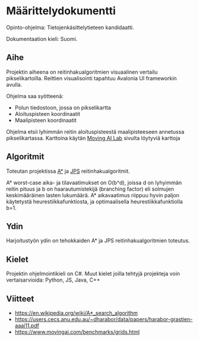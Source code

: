 # Määrittelydokumentti

Opinto-ohjelma: Tietojenkäsittelytieteen kandidaatti.

Dokumentaation kieli: Suomi.

## Aihe
Projektin aiheena on reitinhakualgoritmien visuaalinen vertailu pikselikartoilla. Reittien visualisointi tapahtuu Avalonia UI frameworkin avulla.

Ohjelma saa syötteenä:
 - Polun tiedostoon, jossa on pikselikartta
 - Aloituspisteen koordinaatit
 - Maalipisteen koordinaatit

Ohjelma etsii lyhimmän reitin aloituspisteestä maalipisteeseen annetussa pikselikartassa. Karttoina käytän [Moving AI Lab](https://www.movingai.com/benchmarks/grids.html) sivulta löytyviä karttoja

## Algoritmit

Toteutan projektissa [A*](https://en.wikipedia.org/wiki/A*_search_algorithm) ja [JPS](https://users.cecs.anu.edu.au/~dharabor/data/papers/harabor-grastien-aaai11.pdf) reitinhakualgoritmit.

A* worst-case aika- ja tilavaatimukset on O(b^d), joissa d on lyhyimmän reitin pituus ja b on haarautumistekijä (branching factor) eli solmujen keskimääräinen lasten lukumäärä. A* aikavaatimus riippuu hyvin paljon käytetystä heurestiikkafunktiosta, ja optimaalisella heurestiikkafunktiolla b=1.

## Ydin
Harjoitustyön ydin on tehokkaiden A* ja JPS reitinhakualgoritmien toteutus.

## Kielet
Projektin ohjelmointikieli on C#.
Muut kielet joilla tehtyjä projekteja voin vertaisarvioida: Python, JS, Java, C++

## Viitteet
 - https://en.wikipedia.org/wiki/A*_search_algorithm
 - https://users.cecs.anu.edu.au/~dharabor/data/papers/harabor-grastien-aaai11.pdf
 - https://www.movingai.com/benchmarks/grids.html